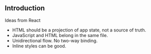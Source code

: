 ## Introduction

Ideas from React
* HTML should be a projection of app state, not a source of truth.
* JavaScript and HTML belong in the same file.
* Unidirectional flow. No two-way binding.
* Inline styles can be good.
